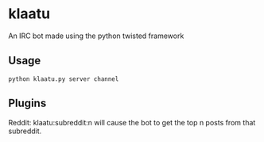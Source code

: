 klaatu
======

An IRC bot made using the python twisted framework

Usage
-----

```shell
python klaatu.py server channel
```

Plugins
-------

Reddit:
klaatu:subreddit:n will cause the bot to get the top n posts from that subreddit.
